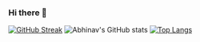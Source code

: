 ### Hi there 👋
 [![GitHub Streak](https://github-readme-streak-stats.herokuapp.com?user=abhinavshm95&theme=gruvbox&date_format=M%20j%5B%2C%20Y%5D)](https://git.io/streak-stats)
![Abhinav's GitHub stats](https://github-readme-stats.vercel.app/api?username=abhinavshm95&show_icons=true&theme=gruvbox&count_private=true)
[![Top Langs](https://github-readme-stats.vercel.app/api/top-langs/?username=abhinavshm95&layout=compact)](https://github.com/abhinavshm95)
<!--
**phamtuanchip/phamtuanchip** is a ✨ _special_ ✨ repository because its `README.md` (this file) appears on your GitHub profile.

Here are some ideas to get you started:

- 🔭 I’m currently working on ...
- 🌱 I’m currently learning ...
- 👯 I’m looking to collaborate on ...
- 🤔 I’m looking for help with ...
- 💬 Ask me about ...
- 📫 How to reach me: ...
- 😄 Pronouns: ...
- ⚡ Fun fact: ...
-->
